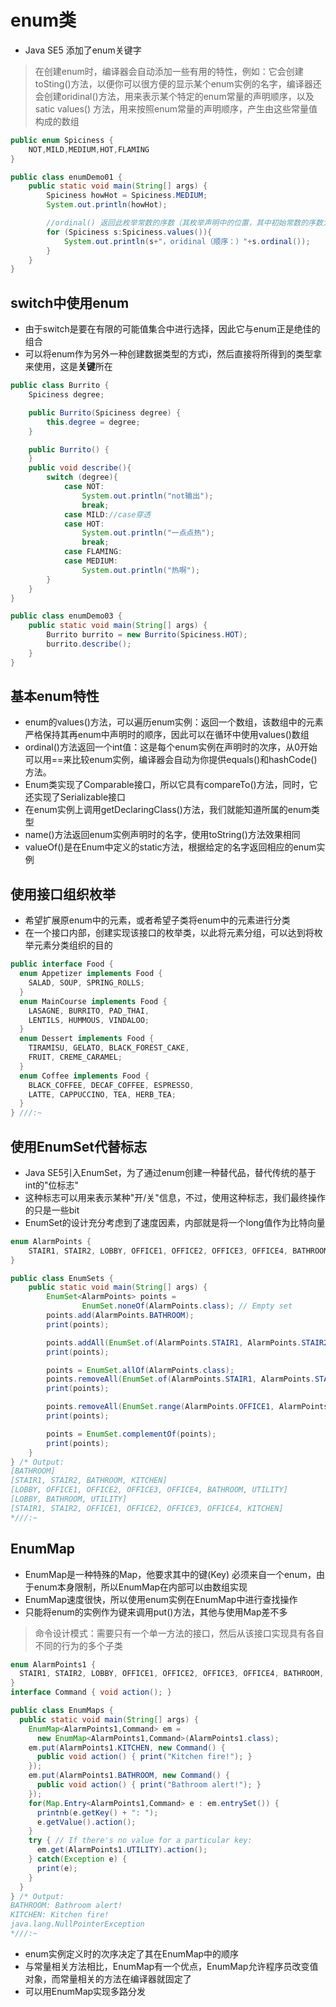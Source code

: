 # enum类

* Java SE5 添加了enum关键字

> 在创建enum时，编译器会自动添加一些有用的特性，例如：它会创建toSting()方法，以便你可以很方便的显示某个enum实例的名字，编译器还会创建oridinal()方法，用来表示某个特定的enum常量的声明顺序，以及satic values() 方法，用来按照enum常量的声明顺序，产生由这些常量值构成的数组

```java
public enum Spiciness {
    NOT,MILD,MEDIUM,HOT,FLAMING
}
```

```java
public class enumDemo01 {
    public static void main(String[] args) {
        Spiciness howHot = Spiciness.MEDIUM;
        System.out.println(howHot);

        //ordinal() 返回此枚举常数的序数（其枚举声明中的位置，其中初始常数的序数为零）。  
        for (Spiciness s:Spiciness.values()){
            System.out.println(s+"，oridinal（顺序：）"+s.ordinal());
        }
    }
}
```

## switch中使用enum

* 由于switch是要在有限的可能值集合中进行选择，因此它与enum正是绝佳的组合
* 可以将enum作为另外一种创建数据类型的方式i，然后直接将所得到的类型拿来使用，这是**关键**所在

```java
public class Burrito {
    Spiciness degree;

    public Burrito(Spiciness degree) {
        this.degree = degree;
    }

    public Burrito() {
    }
    public void describe(){
        switch (degree){
            case NOT:
                System.out.println("not输出");
                break;
            case MILD://case穿透
            case HOT:
                System.out.println("一点点热");
                break;
            case FLAMING:
            case MEDIUM:
                System.out.println("热啊");
        }
    }
}
```

```java
public class enumDemo03 {
    public static void main(String[] args) {
        Burrito burrito = new Burrito(Spiciness.HOT);
        burrito.describe();
    }
}
```

## 基本enum特性

* enum的values()方法，可以遍历enum实例：返回一个数组，该数组中的元素严格保持其再enum中声明时的顺序，因此可以在循环中使用values()数组
* ordinal()方法返回一个int值：这是每个enum实例在声明时的次序，从0开始可以用==来比较enum实例，编译器会自动为你提供equals()和hashCode()方法。
* Enum类实现了Comparable接口，所以它具有compareTo()方法，同时，它还实现了Serializable接口
* 在enum实例上调用getDeclaringClass()方法，我们就能知道所属的enum类型
* name()方法返回enum实例声明时的名字，使用toString()方法效果相同
* valueOf()是在Enum中定义的static方法，根据给定的名字返回相应的enum实例

## 使用接口组织枚举

* 希望扩展原enum中的元素，或者希望子类将enum中的元素进行分类
* 在一个接口内部，创建实现该接口的枚举类，以此将元素分组，可以达到将枚举元素分类组织的目的

```java
public interface Food {
  enum Appetizer implements Food {
    SALAD, SOUP, SPRING_ROLLS;
  }
  enum MainCourse implements Food {
    LASAGNE, BURRITO, PAD_THAI,
    LENTILS, HUMMOUS, VINDALOO;
  }
  enum Dessert implements Food {
    TIRAMISU, GELATO, BLACK_FOREST_CAKE,
    FRUIT, CREME_CARAMEL;
  }
  enum Coffee implements Food {
    BLACK_COFFEE, DECAF_COFFEE, ESPRESSO,
    LATTE, CAPPUCCINO, TEA, HERB_TEA;
  }
} ///:~

```

## 使用EnumSet代替标志

* Java SE5引入EnumSet，为了通过enum创建一种替代品，替代传统的基于int的"位标志"
* 这种标志可以用来表示某种"开/关"信息，不过，使用这种标志，我们最终操作的只是一些bit
* EnumSet的设计充分考虑到了速度因素，内部就是将一个long值作为比特向量

```java
enum AlarmPoints {
    STAIR1, STAIR2, LOBBY, OFFICE1, OFFICE2, OFFICE3, OFFICE4, BATHROOM, UTILITY, KITCHEN
}

public class EnumSets {
    public static void main(String[] args) {
        EnumSet<AlarmPoints> points =
                EnumSet.noneOf(AlarmPoints.class); // Empty set
        points.add(AlarmPoints.BATHROOM);
        print(points);

        points.addAll(EnumSet.of(AlarmPoints.STAIR1, AlarmPoints.STAIR2, AlarmPoints.KITCHEN));
        print(points);

        points = EnumSet.allOf(AlarmPoints.class);
        points.removeAll(EnumSet.of(AlarmPoints.STAIR1, AlarmPoints.STAIR2, AlarmPoints.KITCHEN));
        print(points);

        points.removeAll(EnumSet.range(AlarmPoints.OFFICE1, AlarmPoints.OFFICE4));
        print(points);

        points = EnumSet.complementOf(points);
        print(points);
    }
} /* Output:
[BATHROOM]
[STAIR1, STAIR2, BATHROOM, KITCHEN]
[LOBBY, OFFICE1, OFFICE2, OFFICE3, OFFICE4, BATHROOM, UTILITY]
[LOBBY, BATHROOM, UTILITY]
[STAIR1, STAIR2, OFFICE1, OFFICE2, OFFICE3, OFFICE4, KITCHEN]
*///:~

```

## EnumMap

* EnumMap是一种特殊的Map，他要求其中的键(Key) 必须来自一个enum，由于enum本身限制，所以EnumMap在内部可以由数组实现
* EnumMap速度很快，所以使用enum实例在EnumMap中进行查找操作
* 只能将enum的实例作为键来调用put()方法，其他与使用Map差不多

> 命令设计模式：需要只有一个单一方法的接口，然后从该接口实现具有各自不同的行为的多个子类

```java
enum AlarmPoints1 {
  STAIR1, STAIR2, LOBBY, OFFICE1, OFFICE2, OFFICE3, OFFICE4, BATHROOM, UTILITY, KITCHEN
}
interface Command { void action(); }

public class EnumMaps {
  public static void main(String[] args) {
    EnumMap<AlarmPoints1,Command> em =
      new EnumMap<AlarmPoints1,Command>(AlarmPoints1.class);
    em.put(AlarmPoints1.KITCHEN, new Command() {
      public void action() { print("Kitchen fire!"); }
    });
    em.put(AlarmPoints1.BATHROOM, new Command() {
      public void action() { print("Bathroom alert!"); }
    });
    for(Map.Entry<AlarmPoints1,Command> e : em.entrySet()) {
      printnb(e.getKey() + ": ");
      e.getValue().action();
    }
    try { // If there's no value for a particular key:
      em.get(AlarmPoints1.UTILITY).action();
    } catch(Exception e) {
      print(e);
    }
  }
} /* Output:
BATHROOM: Bathroom alert!
KITCHEN: Kitchen fire!
java.lang.NullPointerException
*///:~

```

* enum实例定义时的次序决定了其在EnumMap中的顺序
* 与常量相关方法相比，EnumMap有一个优点，EnumMap允许程序员改变值对象，而常量相关的方法在编译器就固定了
* 可以用EnumMap实现多路分发